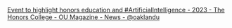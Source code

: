 [Event to highlight honors education and #ArtificialIntelligence - 2023 - The Honors College - OU Magazine - News - @oaklandu](https://qi.tc/qi/112456)